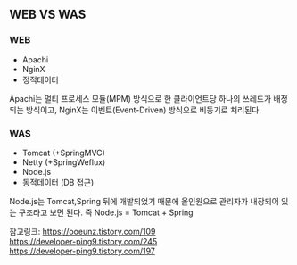 ## WEB VS WAS 

### WEB
* Apachi
* NginX
* 정적데이터

Apachi는 멀티 프로세스 모듈(MPM) 방식으로 한 클라이언트당 하나의 쓰레드가 배정되는 방식이고, NginX는 이벤트(Event-Driven) 방식으로 비동기로 처리된다. 



### WAS
* Tomcat (+SpringMVC)
* Netty  (+SpringWeflux)
* Node.js 
* 동적데이터 (DB 접근)

Node.js는 Tomcat,Spring 뒤에 개발되었기 때문에 올인원으로 관리자가 내장되어 있는 구조라고 보면 된다. 즉 Node.js = Tomcat + Spring




참고링크:
https://ooeunz.tistory.com/109   
https://developer-ping9.tistory.com/245   
https://developer-ping9.tistory.com/197   
